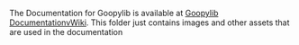 The Documentation for Goopylib is available at [Goopylib DocumentationvWiki](https://github.com/BhavyeMathur/goopylib/wiki). This folder just contains images and other assets that are used in the documentation
